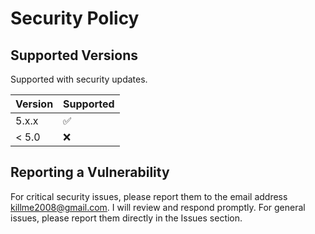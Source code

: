 # Security Policy

## Supported Versions

Supported with security updates.

| Version | Supported          |
| ------- | ------------------ |
| 5.x.x   | :white_check_mark: |
| < 5.0   | :x:                |
## Reporting a Vulnerability

For critical security issues, please report them to the email address killme2008@gmail.com. 
I will review and respond promptly. 
For general issues, please report them directly in the Issues section.

